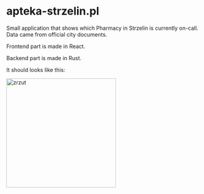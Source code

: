 # apteka-strzelin.pl
Small application that shows which Pharmacy in Strzelin is currently on-call. Data came from official city documents.

Frontend part is made in React.

Backend part is made in Rust.

It should looks like this:

<img width="287" alt="zrzut" src="https://user-images.githubusercontent.com/6102580/152982677-290f836a-a5f4-4983-98b9-7cac1befb99d.png">

